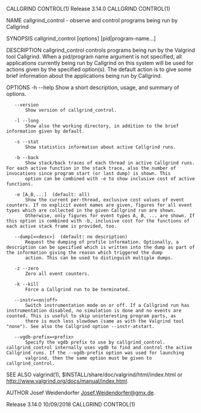 CALLGRIND CONTROL(1)                                                                            Release 3.14.0                                                                           CALLGRIND CONTROL(1)



NAME
       callgrind_control - observe and control programs being run by Callgrind

SYNOPSIS
       callgrind_control [options] [pid|program-name...]

DESCRIPTION
       callgrind_control controls programs being run by the Valgrind tool Callgrind. When a pid/program name argument is not specified, all applications currently being run by Callgrind on this system will
       be used for actions given by the specified option(s). The default action is to give some brief information about the applications being run by Callgrind.

OPTIONS
       -h --help
           Show a short description, usage, and summary of options.

       --version
           Show version of callgrind_control.

       -l --long
           Show also the working directory, in addition to the brief information given by default.

       -s --stat
           Show statistics information about active Callgrind runs.

       -b --back
           Show stack/back traces of each thread in active Callgrind runs. For each active function in the stack trace, also the number of invocations since program start (or last dump) is shown. This
           option can be combined with -e to show inclusive cost of active functions.

       -e [A,B,...]  (default: all)
           Show the current per-thread, exclusive cost values of event counters. If no explicit event names are given, figures for all event types which are collected in the given Callgrind run are shown.
           Otherwise, only figures for event types A, B, ... are shown. If this option is combined with -b, inclusive cost for the functions of each active stack frame is provided, too.

       --dump[=<desc>]  (default: no description)
           Request the dumping of profile information. Optionally, a description can be specified which is written into the dump as part of the information giving the reason which triggered the dump
           action. This can be used to distinguish multiple dumps.

       -z --zero
           Zero all event counters.

       -k --kill
           Force a Callgrind run to be terminated.

       --instr=<on|off>
           Switch instrumentation mode on or off. If a Callgrind run has instrumentation disabled, no simulation is done and no events are counted. This is useful to skip uninteresting program parts, as
           there is much less slowdown (same as with the Valgrind tool "none"). See also the Callgrind option --instr-atstart.

       --vgdb-prefix=<prefix>
           Specify the vgdb prefix to use by callgrind_control. callgrind_control internally uses vgdb to find and control the active Callgrind runs. If the --vgdb-prefix option was used for launching
           valgrind, then the same option must be given to callgrind_control.

SEE ALSO
       valgrind(1), $INSTALL/share/doc/valgrind/html/index.html or http://www.valgrind.org/docs/manual/index.html.

AUTHOR
       Josef Weidendorfer <Josef.Weidendorfer@gmx.de>.



Release 3.14.0                                                                                    10/09/2018                                                                             CALLGRIND CONTROL(1)

